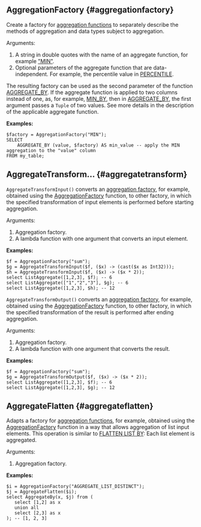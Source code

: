 ## AggregationFactory {#aggregationfactory}

Create a factory for [aggregation functions](../../aggregation.md) to separately describe the methods of aggregation and data types subject to aggregation.

Arguments:

1. A string in double quotes with the name of an aggregate function, for example ["MIN"](../../aggregation.md#min).
2. Optional parameters of the aggregate function that are data-independent. For example, the percentile value in [PERCENTILE](../../aggregation.md#percentile).

The resulting factory can be used as the second parameter of the function [AGGREGATE_BY](../../aggregation.md#aggregateby).
If the aggregate function is applied to two columns instead of one, as, for example, [MIN_BY](../../aggregation.md#minby), then in [AGGREGATE_BY](../../aggregation.md#aggregateby), the first argument passes a `Tuple` of two values. See more details in the description of the applicable aggregate function.

**Examples:**
``` yql
$factory = AggregationFactory("MIN");
SELECT
    AGGREGATE_BY (value, $factory) AS min_value -- apply the MIN aggregation to the "value" column
FROM my_table;
```

## AggregateTransform... {#aggregatetransform}

`AggregateTransformInput()` converts an [aggregation factory](../../aggregation.md), for example, obtained using the [AggregationFactory](#aggregationfactory) function, to other factory, in which the specified transformation of input elements is performed before starting aggregation.

Arguments:

1. Aggregation factory.
2. A lambda function with one argument that converts an input element.

**Examples:**
``` yql
$f = AggregationFactory("sum");
$g = AggregateTransformInput($f, ($x) -> (cast($x as Int32)));
$h = AggregateTransformInput($f, ($x) -> ($x * 2));
select ListAggregate([1,2,3], $f); -- 6
select ListAggregate(["1","2","3"], $g); -- 6
select ListAggregate([1,2,3], $h); -- 12
```

`AggregateTransformOutput()` converts an [aggregation factory](../../aggregation.md), for example, obtained using the [AggregationFactory](#aggregationfactory) function, to other factory, in which the specified transformation of the result is performed after ending aggregation.

Arguments:

1. Aggregation factory.
2. A lambda function with one argument that converts the result.

**Examples:**
``` yql
$f = AggregationFactory("sum");
$g = AggregateTransformOutput($f, ($x) -> ($x * 2));
select ListAggregate([1,2,3], $f); -- 6
select ListAggregate([1,2,3], $g); -- 12
```

## AggregateFlatten {#aggregateflatten}

Adapts a factory for [aggregation functions](../../aggregation.md), for example, obtained using the [AggregationFactory](#aggregationfactory) function in a way that allows aggregation of list input elements. This operation is similar to [FLATTEN LIST BY](../../../syntax/flatten.md): Each list element is aggregated.

Arguments:

1. Aggregation factory.

**Examples:**
``` yql
$i = AggregationFactory("AGGREGATE_LIST_DISTINCT");
$j = AggregateFlatten($i);
select AggregateBy(x, $j) from (
   select [1,2] as x
   union all
   select [2,3] as x
); -- [1, 2, 3]

```